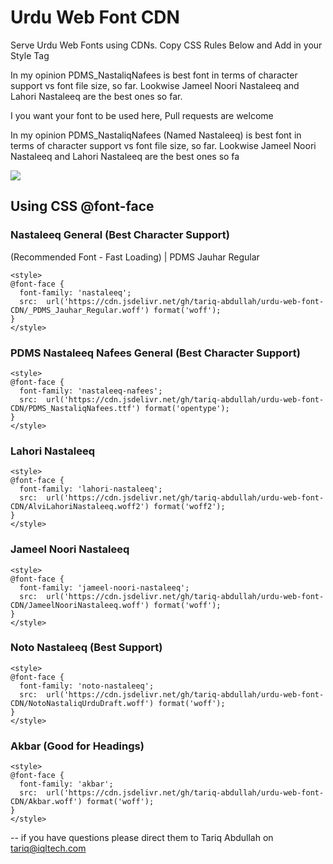 # Urdu Web Font CDN
 
Serve Urdu Web Fonts using CDNs. Copy CSS Rules Below and Add in your Style Tag 

In my opinion PDMS_NastaliqNafees is best font in terms of character support vs font file size, so far. Lookwise Jameel Noori Nastaleeq and Lahori Nastaleeq are the best ones so far.

I you want your font to be used here, Pull requests are welcome


In my opinion PDMS_NastaliqNafees (Named Nastaleeq) is best font in terms of character support vs font file size, so far. Lookwise Jameel Noori Nastaleeq and Lahori Nastaleeq are the best ones so fa

![](https://data.jsdelivr.com/v1/package/gh/tariq-abdullah/urdu-web-font-CDN/badge)

## Using CSS @font-face

### Nastaleeq General (Best Character Support) 

(Recommended Font - Fast Loading) | PDMS Jauhar Regular
```
<style>
@font-face {
  font-family: 'nastaleeq';
  src:  url('https://cdn.jsdelivr.net/gh/tariq-abdullah/urdu-web-font-CDN/_PDMS_Jauhar_Regular.woff') format('woff');
}
</style>
```





### PDMS Nastaleeq Nafees General (Best Character Support)


```
<style>
@font-face {
  font-family: 'nastaleeq-nafees';
  src:  url('https://cdn.jsdelivr.net/gh/tariq-abdullah/urdu-web-font-CDN/PDMS_NastaliqNafees.ttf') format('opentype');
}
</style>
```




### Lahori Nastaleeq


```
<style>
@font-face {
  font-family: 'lahori-nastaleeq';
  src:  url('https://cdn.jsdelivr.net/gh/tariq-abdullah/urdu-web-font-CDN/AlviLahoriNastaleeq.woff2') format('woff2');
}
</style>
```


### Jameel Noori Nastaleeq


```
<style>
@font-face {
  font-family: 'jameel-noori-nastaleeq';
  src:  url('https://cdn.jsdelivr.net/gh/tariq-abdullah/urdu-web-font-CDN/JameelNooriNastaleeq.woff') format('woff');
}
</style>
```


### Noto Nastaleeq (Best Support)


```
<style>
@font-face {
  font-family: 'noto-nastaleeq';
  src:  url('https://cdn.jsdelivr.net/gh/tariq-abdullah/urdu-web-font-CDN/NotoNastaliqUrduDraft.woff') format('woff');
}
</style>
```



### Akbar (Good for Headings)


```
<style>
@font-face {
  font-family: 'akbar';
  src:  url('https://cdn.jsdelivr.net/gh/tariq-abdullah/urdu-web-font-CDN/Akbar.woff') format('woff');
}
</style>
```

--
if you have questions please direct them to Tariq Abdullah on tariq@iqltech.com


